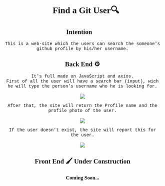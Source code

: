 <h1 align="center" style="font-family:fantasy">🔎Find a Git User🔍</h1>

<h2 align="center" style="font-family: cursive">Intention 💭</h1>
<p align="center" style="font-family:'Courier New', Courier, monospace">This is a web-site which the users can search the someone's github profile by his/her username.</p>

<h2 align="center" style="font-family: cursive">Back End ⚙️</h1>

<p align="center" style="font-family:'Courier New', Courier, monospace">It's full made on JavaScript and axios.</br>
First of all the user will have a search bar (input), wich he will type the person's username who he is looking for.</br></br>
<img src = ".main/imgs/Capturar.PNG"> 
</p>

<p align="center" style="font-family:'Courier New', Courier, monospace"> After that, the site will return the Profile name and the profile photo of the user.</br></br>
<img src = ".main/imgs/Capturar2.PNG">
</p>

<p align="center" style="font-family:'Courier New', Courier, monospace"> If the user doesn't exist, the site will report this for the user.</br></br>
<img src = ".main/imgs/Capturar3.PNG">
</p>
<h2 align="center" style="font-family: cursive">🚧 Front End 🖌️ Under Construction 🚧 </h1>
<h3 align="center" style="font-family: cursive">Coming Soon... </h2>










